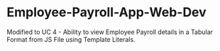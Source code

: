 # Employee-Payroll-App-Web-Dev

Modified to UC 4 - Ability to view Employee Payroll details in a Tabular Format from JS File using Template Literals.